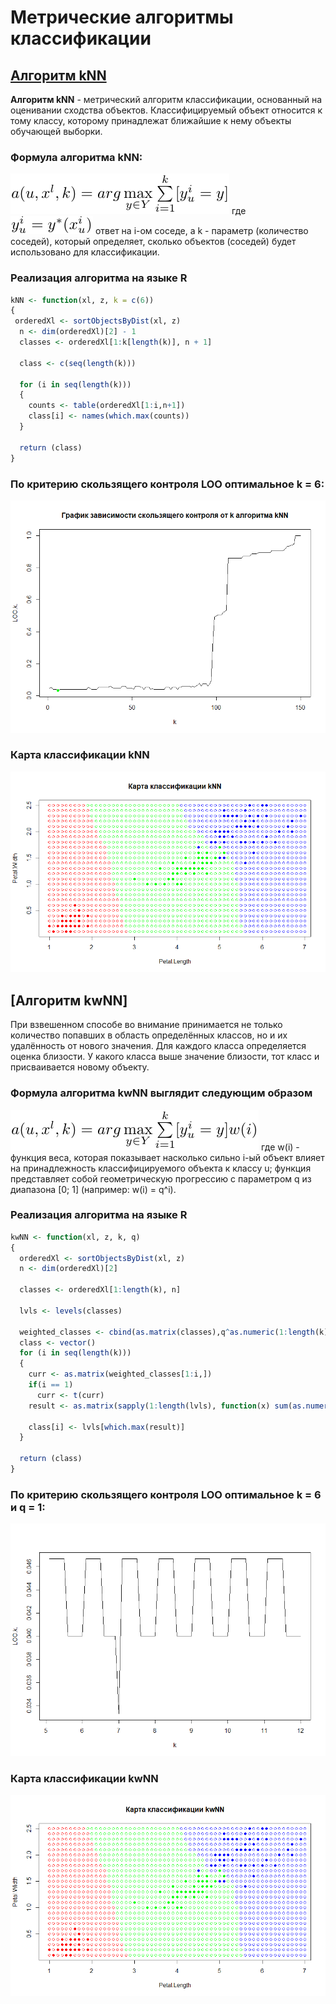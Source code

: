 # Метрические алгоритмы классификации


## [Алгоритм kNN](./alg_NN/)
**Алгоритм kNN** - метрический алгоритм классификации, основанный на оценивании сходства объектов. Классифицируемый объект относится к тому классу, которому принадлежат ближайшие к нему объекты обучающей выборки.

### Формула алгоритма kNN:

![](./alg_NN/formula.png)
где ![](./alg_NN/formula_1.png) ответ на i-ом соседе,
а k - параметр (количество соседей), который определяет, сколько объектов (соседей) будет использовано для классификации.

### Реализация алгоритма на языке R
```r
kNN <- function(xl, z, k = c(6))
{
 orderedXl <- sortObjectsByDist(xl, z)
  n <- dim(orderedXl)[2] - 1
  classes <- orderedXl[1:k[length(k)], n + 1]

  class <- c(seq(length(k)))

  for (i in seq(length(k)))
  {
	counts <- table(orderedXl[1:i,n+1])
	class[i] <- names(which.max(counts))
  }
  
  return (class)
}
```

### По критерию скользящего контроля LOO оптимальное k = 6:

![](./alg_NN/_loo_KNN.png)

### Карта классификации kNN

![](./alg_NN/classificMap_KNN.png)

## [Алгоритм kwNN]

При взвешенном способе во внимание принимается не только количество попавших в область определённых классов, но и их удалённость от нового значения. Для каждого класса определяется оценка близости. У какого класса выше значение близости, тот класс и присваивается новому объекту.

### Формула алгоритма kwNN выглядит следующим образом
![](./alg_NN/formulakwNN.png)
где w(i) - функция веса, которая показывает насколько сильно i-ый объект влияет на принадлежность классифицируемого объекта к классу u; функция представляет собой геометрическую прогрессию с параметром q из диапазона [0; 1] (например: w(i) = q^i).

### Реализация алгоритма на языке R
```r
kwNN <- function(xl, z, k, q)
{
  orderedXl <- sortObjectsByDist(xl, z)
  n <- dim(orderedXl)[2]
  
  classes <- orderedXl[1:length(k), n]
  
  lvls <- levels(classes)
  
  weighted_classes <- cbind(as.matrix(classes),q^as.numeric(1:length(k))) 
  class <- vector()
  for (i in seq(length(k)))
  {
    curr <- as.matrix(weighted_classes[1:i,])
    if(i == 1)
      curr <- t(curr)
    result <- as.matrix(sapply(1:length(lvls), function(x) sum(as.numeric(curr[which(curr[,1] == lvls[x]),2]))))
    
    class[i] <- lvls[which.max(result)]
  }
  
  return (class)
}
```

### По критерию скользящего контроля LOO оптимальное k = 6 и q = 1:

![](./alg_NN/_loo_kwNN.png)

### Карта классификации kwNN

![](./alg_NN/classificMap_kwNN.png)

